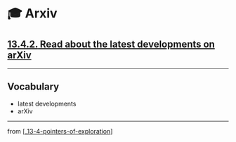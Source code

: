 # 🎓 Arxiv

## [**13.4.2.** Read about the latest developments on arXiv](https://livebook.manning.com/book/deep-learning-with-javascript/chapter-13/153)

---

## **Vocabulary**

- latest developments
- arXiv

<link rel="stylesheet" type="text/css" media="all" href="../../../assets/css/custom.css" />

---

from [[_13-4-pointers-of-exploration]]

[//begin]: # "Autogenerated link references for markdown compatibility"
[_13-4-pointers-of-exploration]: _13-4-pointers-of-exploration.md "🎓 Exploration"
[//end]: # "Autogenerated link references"
